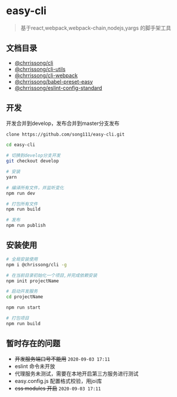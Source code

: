 # easy-cli
> 基于react,webpack,webpack-chain,nodejs,yargs 的脚手架工具

## 文档目录

- [@chrrissong/cli](./packages/cli/README.md)
- [@chrrissong/cli-utils](./packages/cli-utils/README.md)
- [@chrrissong/cli-webpack](./packages/cli-webpack/README.md)
- [@chrrissong/babel-preset-easy](./packages/babel-preset-easy/README.md)
- [@chrrissong/eslint-config-standard](./packages/eslint-config-standard/README.md)


## 开发

开发合并到develop，发布合并到master分支发布
```bash
clone https://github.com/song111/easy-cli.git 

cd easy-cli 

# 切换到develop分支开发
git checkout develop

# 安装
yarn 

# 编译所有文件，并监听变化
npm run dev

# 打包所有文件
npm run build

# 发布
npm run publish 

```

## 安装使用
```bash
# 全局安装使用
npm i @chrissong/cli -g 

# 在当前目录初始化一个项目,并完成依赖安装
npm init projectName 

# 启动开发服务
cd projectName

npm run start 

# 打包项目
npm run build 
```

## 暂时存在的问题
- ~~开发服务端口号不能用~~  `2020-09-03 17:11`
- eslint 命令未开放
- 代理服务未测试，需要在本地开启第三方服务进行测试
- easy.config.js 配置格式校验，用joi库
- ~~css modules 开启~~       `2020-09-03 17:11`